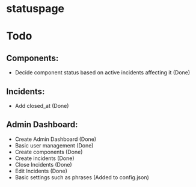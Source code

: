 # statuspage


# Todo

## Components:
* Decide component status based on active incidents affecting it (Done)


## Incidents:
* Add closed_at (Done)


## Admin Dashboard:
* Create Admin Dashboard (Done)
* Basic user management (Done)
* Create components (Done)
* Create incidents (Done)
* Close Incidents (Done)
* Edit Incidents (Done)
* Basic settings such as phrases (Added to config.json)